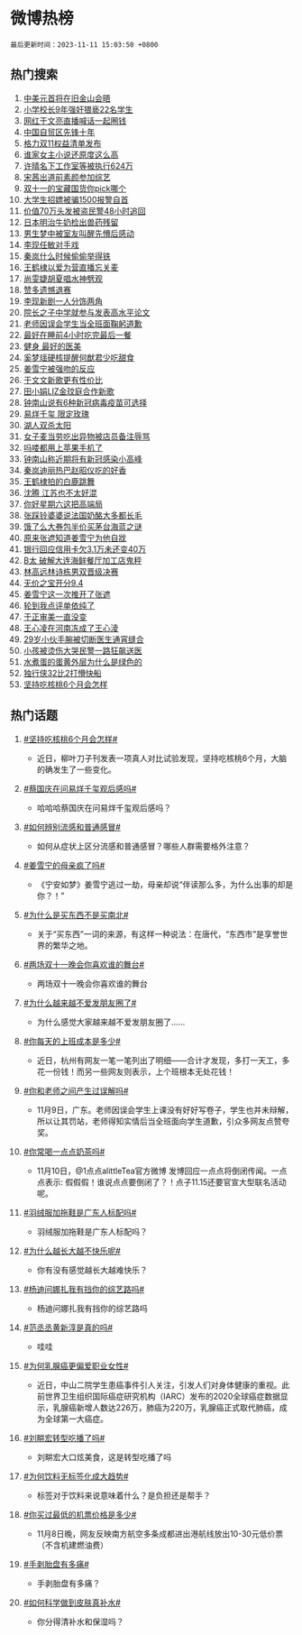 # 微博热榜

`最后更新时间：2023-11-11 15:03:50 +0800`

## 热门搜索

1. [中美元首将在旧金山会晤](https://m.weibo.cn/search?containerid=100103type%3D1%26t%3D10%26q%3D%23%E4%B8%AD%E7%BE%8E%E5%85%83%E9%A6%96%E5%B0%86%E5%9C%A8%E6%97%A7%E9%87%91%E5%B1%B1%E4%BC%9A%E6%99%A4%23&stream_entry_id=51&isnewpage=1&extparam=seat%3D1%26cate%3D10103%26dgr%3D0%26pos%3D0%26q%3D%2523%25E4%25B8%25AD%25E7%25BE%258E%25E5%2585%2583%25E9%25A6%2596%25E5%25B0%2586%25E5%259C%25A8%25E6%2597%25A7%25E9%2587%2591%25E5%25B1%25B1%25E4%25BC%259A%25E6%2599%25A4%2523%26c_type%3D51%26filter_type%3Drealtimehot%26stream_entry_id%3D51%26display_time%3D1699686229%26pre_seqid%3D16996862292620425153)
1. [小学校长9年强奸猥亵22名学生](https://m.weibo.cn/search?containerid=100103type%3D1%26t%3D10%26q%3D%23%E5%B0%8F%E5%AD%A6%E6%A0%A1%E9%95%BF9%E5%B9%B4%E5%BC%BA%E5%A5%B8%E7%8C%A5%E4%BA%B522%E5%90%8D%E5%AD%A6%E7%94%9F%23&stream_entry_id=31&isnewpage=1&extparam=seat%3D1%26flag%3D1%26dgr%3D0%26stream_entry_id%3D31%26filter_type%3Drealtimehot%26lcate%3D5001%26band_rank%3D1%26realpos%3D1%26pos%3D0%26q%3D%2523%25E5%25B0%258F%25E5%25AD%25A6%25E6%25A0%25A1%25E9%2595%25BF9%25E5%25B9%25B4%25E5%25BC%25BA%25E5%25A5%25B8%25E7%258C%25A5%25E4%25BA%25B522%25E5%2590%258D%25E5%25AD%25A6%25E7%2594%259F%2523%26c_type%3D31%26cate%3D5001%26display_time%3D1699686229%26pre_seqid%3D16996862292620425153)
1. [网红于文亮直播喊话一起圈钱](https://m.weibo.cn/search?containerid=100103type%3D1%26t%3D10%26q%3D%23%E7%BD%91%E7%BA%A2%E4%BA%8E%E6%96%87%E4%BA%AE%E7%9B%B4%E6%92%AD%E5%96%8A%E8%AF%9D%E4%B8%80%E8%B5%B7%E5%9C%88%E9%92%B1%23&stream_entry_id=31&isnewpage=1&extparam=seat%3D1%26flag%3D2%26dgr%3D0%26stream_entry_id%3D31%26filter_type%3Drealtimehot%26lcate%3D5001%26band_rank%3D2%26realpos%3D2%26pos%3D1%26q%3D%2523%25E7%25BD%2591%25E7%25BA%25A2%25E4%25BA%258E%25E6%2596%2587%25E4%25BA%25AE%25E7%259B%25B4%25E6%2592%25AD%25E5%2596%258A%25E8%25AF%259D%25E4%25B8%2580%25E8%25B5%25B7%25E5%259C%2588%25E9%2592%25B1%2523%26c_type%3D31%26cate%3D5001%26display_time%3D1699686229%26pre_seqid%3D16996862292620425153)
1. [中国自贸区先锋十年](https://m.weibo.cn/search?containerid=100103type%3D1%26t%3D10%26q%3D%23%E4%B8%AD%E5%9B%BD%E8%87%AA%E8%B4%B8%E5%8C%BA%E5%85%88%E9%94%8B%E5%8D%81%E5%B9%B4%23&stream_entry_id=31&isnewpage=1&extparam=seat%3D1%26flag%3D0%26dgr%3D0%26stream_entry_id%3D31%26filter_type%3Drealtimehot%26lcate%3D5001%26band_rank%3D3%26realpos%3D3%26pos%3D2%26q%3D%2523%25E4%25B8%25AD%25E5%259B%25BD%25E8%2587%25AA%25E8%25B4%25B8%25E5%258C%25BA%25E5%2585%2588%25E9%2594%258B%25E5%258D%2581%25E5%25B9%25B4%2523%26c_type%3D31%26cate%3D5001%26display_time%3D1699686229%26pre_seqid%3D16996862292620425153)
1. [格力双11权益清单发布](https://m.weibo.cn/search?containerid=100103type%3D1%26t%3D10%26q%3D%23%E6%A0%BC%E5%8A%9B%E5%8F%8C11%E6%9D%83%E7%9B%8A%E6%B8%85%E5%8D%95%E5%8F%91%E5%B8%83%23&stream_entry_id=31&isnewpage=1&extparam=seat%3D1%26cate%3D5001%26topic_ad%3D1%26is_ad_pos%3D1%26stream_entry_id%3D31%26filter_type%3Drealtimehot%26lcate%3D5001%26dgr%3D0%26pos%3D3%26q%3D%2523%25E6%25A0%25BC%25E5%258A%259B%25E5%258F%258C11%25E6%259D%2583%25E7%259B%258A%25E6%25B8%2585%25E5%258D%2595%25E5%258F%2591%25E5%25B8%2583%2523%26c_type%3D31%26adid%3D211234%26band_rank%3D4%26display_time%3D1699686229%26pre_seqid%3D16996862292620425153)
1. [谁家女主小说还原度这么高](https://m.weibo.cn/search?containerid=100103type%3D1%26t%3D10%26q%3D%23%E8%B0%81%E5%AE%B6%E5%A5%B3%E4%B8%BB%E5%B0%8F%E8%AF%B4%E8%BF%98%E5%8E%9F%E5%BA%A6%E8%BF%99%E4%B9%88%E9%AB%98%23&stream_entry_id=31&isnewpage=1&extparam=seat%3D1%26flag%3D1%26dgr%3D0%26stream_entry_id%3D31%26filter_type%3Drealtimehot%26lcate%3D5001%26band_rank%3D4%26realpos%3D4%26pos%3D4%26q%3D%2523%25E8%25B0%2581%25E5%25AE%25B6%25E5%25A5%25B3%25E4%25B8%25BB%25E5%25B0%258F%25E8%25AF%25B4%25E8%25BF%2598%25E5%258E%259F%25E5%25BA%25A6%25E8%25BF%2599%25E4%25B9%2588%25E9%25AB%2598%2523%26c_type%3D31%26cate%3D5001%26display_time%3D1699686229%26pre_seqid%3D16996862292620425153)
1. [许晴名下工作室等被执行624万](https://m.weibo.cn/search?containerid=100103type%3D1%26t%3D10%26q%3D%23%E8%AE%B8%E6%99%B4%E5%90%8D%E4%B8%8B%E5%B7%A5%E4%BD%9C%E5%AE%A4%E7%AD%89%E8%A2%AB%E6%89%A7%E8%A1%8C624%E4%B8%87%23&stream_entry_id=31&isnewpage=1&extparam=seat%3D1%26flag%3D2%26dgr%3D0%26stream_entry_id%3D31%26filter_type%3Drealtimehot%26lcate%3D5001%26band_rank%3D5%26realpos%3D5%26pos%3D5%26q%3D%2523%25E8%25AE%25B8%25E6%2599%25B4%25E5%2590%258D%25E4%25B8%258B%25E5%25B7%25A5%25E4%25BD%259C%25E5%25AE%25A4%25E7%25AD%2589%25E8%25A2%25AB%25E6%2589%25A7%25E8%25A1%258C624%25E4%25B8%2587%2523%26c_type%3D31%26cate%3D5001%26display_time%3D1699686229%26pre_seqid%3D16996862292620425153)
1. [宋茜出道前素颜参加综艺](https://m.weibo.cn/search?containerid=100103type%3D1%26t%3D10%26q%3D%23%E5%AE%8B%E8%8C%9C%E5%87%BA%E9%81%93%E5%89%8D%E7%B4%A0%E9%A2%9C%E5%8F%82%E5%8A%A0%E7%BB%BC%E8%89%BA%23&stream_entry_id=31&isnewpage=1&extparam=seat%3D1%26flag%3D1%26dgr%3D0%26stream_entry_id%3D31%26filter_type%3Drealtimehot%26lcate%3D5001%26band_rank%3D6%26realpos%3D6%26pos%3D6%26q%3D%2523%25E5%25AE%258B%25E8%258C%259C%25E5%2587%25BA%25E9%2581%2593%25E5%2589%258D%25E7%25B4%25A0%25E9%25A2%259C%25E5%258F%2582%25E5%258A%25A0%25E7%25BB%25BC%25E8%2589%25BA%2523%26c_type%3D31%26cate%3D5001%26display_time%3D1699686229%26pre_seqid%3D16996862292620425153)
1. [双十一的宝藏国货你pick哪个](https://m.weibo.cn/search?containerid=100103type%3D1%26t%3D10%26q%3D%23%E5%8F%8C%E5%8D%81%E4%B8%80%E7%9A%84%E5%AE%9D%E8%97%8F%E5%9B%BD%E8%B4%A7%E4%BD%A0pick%E5%93%AA%E4%B8%AA%23&stream_entry_id=31&isnewpage=1&extparam=seat%3D1%26cate%3D5001%26topic_ad%3D6%26is_ad_pos%3D1%26stream_entry_id%3D31%26filter_type%3Drealtimehot%26lcate%3D5001%26dgr%3D0%26pos%3D7%26q%3D%2523%25E5%258F%258C%25E5%258D%2581%25E4%25B8%2580%25E7%259A%2584%25E5%25AE%259D%25E8%2597%258F%25E5%259B%25BD%25E8%25B4%25A7%25E4%25BD%25A0pick%25E5%2593%25AA%25E4%25B8%25AA%2523%26c_type%3D31%26adid%3D211331%26band_rank%3D7%26display_time%3D1699686229%26pre_seqid%3D16996862292620425153)
1. [大学生招嫖被骗1500报警自首](https://m.weibo.cn/search?containerid=100103type%3D1%26t%3D10%26q%3D%23%E5%A4%A7%E5%AD%A6%E7%94%9F%E6%8B%9B%E5%AB%96%E8%A2%AB%E9%AA%971500%E6%8A%A5%E8%AD%A6%E8%87%AA%E9%A6%96%23&stream_entry_id=31&isnewpage=1&extparam=seat%3D1%26flag%3D2%26dgr%3D0%26stream_entry_id%3D31%26filter_type%3Drealtimehot%26lcate%3D5001%26band_rank%3D7%26realpos%3D7%26pos%3D8%26q%3D%2523%25E5%25A4%25A7%25E5%25AD%25A6%25E7%2594%259F%25E6%258B%259B%25E5%25AB%2596%25E8%25A2%25AB%25E9%25AA%25971500%25E6%258A%25A5%25E8%25AD%25A6%25E8%2587%25AA%25E9%25A6%2596%2523%26c_type%3D31%26cate%3D5001%26display_time%3D1699686229%26pre_seqid%3D16996862292620425153)
1. [价值70万头发被盗民警48小时追回](https://m.weibo.cn/search?containerid=100103type%3D1%26t%3D10%26q%3D%23%E4%BB%B7%E5%80%BC70%E4%B8%87%E5%A4%B4%E5%8F%91%E8%A2%AB%E7%9B%97%E6%B0%91%E8%AD%A648%E5%B0%8F%E6%97%B6%E8%BF%BD%E5%9B%9E%23&stream_entry_id=31&isnewpage=1&extparam=seat%3D1%26flag%3D32768%26dgr%3D0%26stream_entry_id%3D31%26filter_type%3Drealtimehot%26lcate%3D5001%26band_rank%3D8%26realpos%3D8%26pos%3D9%26q%3D%2523%25E4%25BB%25B7%25E5%2580%25BC70%25E4%25B8%2587%25E5%25A4%25B4%25E5%258F%2591%25E8%25A2%25AB%25E7%259B%2597%25E6%25B0%2591%25E8%25AD%25A648%25E5%25B0%258F%25E6%2597%25B6%25E8%25BF%25BD%25E5%259B%259E%2523%26c_type%3D31%26cate%3D5001%26display_time%3D1699686229%26pre_seqid%3D16996862292620425153)
1. [日本明治牛奶检出兽药残留](https://m.weibo.cn/search?containerid=100103type%3D1%26t%3D10%26q%3D%23%E6%97%A5%E6%9C%AC%E6%98%8E%E6%B2%BB%E7%89%9B%E5%A5%B6%E6%A3%80%E5%87%BA%E5%85%BD%E8%8D%AF%E6%AE%8B%E7%95%99%23&stream_entry_id=31&isnewpage=1&extparam=seat%3D1%26flag%3D0%26dgr%3D0%26stream_entry_id%3D31%26filter_type%3Drealtimehot%26lcate%3D5001%26band_rank%3D9%26realpos%3D9%26pos%3D10%26q%3D%2523%25E6%2597%25A5%25E6%259C%25AC%25E6%2598%258E%25E6%25B2%25BB%25E7%2589%259B%25E5%25A5%25B6%25E6%25A3%2580%25E5%2587%25BA%25E5%2585%25BD%25E8%258D%25AF%25E6%25AE%258B%25E7%2595%2599%2523%26c_type%3D31%26cate%3D5001%26display_time%3D1699686229%26pre_seqid%3D16996862292620425153)
1. [男生梦中被室友叫醒先懵后感动](https://m.weibo.cn/search?containerid=100103type%3D1%26t%3D10%26q%3D%23%E7%94%B7%E7%94%9F%E6%A2%A6%E4%B8%AD%E8%A2%AB%E5%AE%A4%E5%8F%8B%E5%8F%AB%E9%86%92%E5%85%88%E6%87%B5%E5%90%8E%E6%84%9F%E5%8A%A8%23&stream_entry_id=31&isnewpage=1&extparam=seat%3D1%26flag%3D32768%26dgr%3D0%26stream_entry_id%3D31%26filter_type%3Drealtimehot%26lcate%3D5001%26band_rank%3D10%26realpos%3D10%26pos%3D11%26q%3D%2523%25E7%2594%25B7%25E7%2594%259F%25E6%25A2%25A6%25E4%25B8%25AD%25E8%25A2%25AB%25E5%25AE%25A4%25E5%258F%258B%25E5%258F%25AB%25E9%2586%2592%25E5%2585%2588%25E6%2587%25B5%25E5%2590%258E%25E6%2584%259F%25E5%258A%25A8%2523%26c_type%3D31%26cate%3D5001%26display_time%3D1699686229%26pre_seqid%3D16996862292620425153)
1. [李现任敏对手戏](https://m.weibo.cn/search?containerid=100103type%3D1%26t%3D10%26q%3D%23%E6%9D%8E%E7%8E%B0%E4%BB%BB%E6%95%8F%E5%AF%B9%E6%89%8B%E6%88%8F%23&stream_entry_id=31&isnewpage=1&extparam=seat%3D1%26flag%3D1%26dgr%3D0%26stream_entry_id%3D31%26filter_type%3Drealtimehot%26lcate%3D5001%26band_rank%3D11%26realpos%3D11%26pos%3D12%26q%3D%2523%25E6%259D%258E%25E7%258E%25B0%25E4%25BB%25BB%25E6%2595%258F%25E5%25AF%25B9%25E6%2589%258B%25E6%2588%258F%2523%26c_type%3D31%26cate%3D5001%26display_time%3D1699686229%26pre_seqid%3D16996862292620425153)
1. [秦岚什么时候偷偷举得铁](https://m.weibo.cn/search?containerid=100103type%3D1%26t%3D10%26q%3D%23%E7%A7%A6%E5%B2%9A%E4%BB%80%E4%B9%88%E6%97%B6%E5%80%99%E5%81%B7%E5%81%B7%E4%B8%BE%E5%BE%97%E9%93%81%23&stream_entry_id=31&isnewpage=1&extparam=seat%3D1%26flag%3D1%26dgr%3D0%26stream_entry_id%3D31%26filter_type%3Drealtimehot%26lcate%3D5001%26band_rank%3D12%26realpos%3D12%26pos%3D13%26q%3D%2523%25E7%25A7%25A6%25E5%25B2%259A%25E4%25BB%2580%25E4%25B9%2588%25E6%2597%25B6%25E5%2580%2599%25E5%2581%25B7%25E5%2581%25B7%25E4%25B8%25BE%25E5%25BE%2597%25E9%2593%2581%2523%26c_type%3D31%26cate%3D5001%26display_time%3D1699686229%26pre_seqid%3D16996862292620425153)
1. [王鹤棣以爱为营直播忘关麦](https://m.weibo.cn/search?containerid=100103type%3D1%26t%3D10%26q%3D%23%E7%8E%8B%E9%B9%A4%E6%A3%A3%E4%BB%A5%E7%88%B1%E4%B8%BA%E8%90%A5%E7%9B%B4%E6%92%AD%E5%BF%98%E5%85%B3%E9%BA%A6%23&stream_entry_id=31&isnewpage=1&extparam=seat%3D1%26flag%3D2%26dgr%3D0%26stream_entry_id%3D31%26filter_type%3Drealtimehot%26lcate%3D5001%26band_rank%3D13%26realpos%3D13%26pos%3D14%26q%3D%2523%25E7%258E%258B%25E9%25B9%25A4%25E6%25A3%25A3%25E4%25BB%25A5%25E7%2588%25B1%25E4%25B8%25BA%25E8%2590%25A5%25E7%259B%25B4%25E6%2592%25AD%25E5%25BF%2598%25E5%2585%25B3%25E9%25BA%25A6%2523%26c_type%3D31%26cate%3D5001%26display_time%3D1699686229%26pre_seqid%3D16996862292620425153)
1. [尚雯婕胡夏唱水神劈观](https://m.weibo.cn/search?containerid=100103type%3D1%26t%3D10%26q%3D%23%E5%B0%9A%E9%9B%AF%E5%A9%95%E8%83%A1%E5%A4%8F%E5%94%B1%E6%B0%B4%E7%A5%9E%E5%8A%88%E8%A7%82%23&stream_entry_id=31&isnewpage=1&extparam=seat%3D1%26flag%3D0%26dgr%3D0%26stream_entry_id%3D31%26filter_type%3Drealtimehot%26lcate%3D5001%26band_rank%3D14%26realpos%3D14%26pos%3D15%26q%3D%2523%25E5%25B0%259A%25E9%259B%25AF%25E5%25A9%2595%25E8%2583%25A1%25E5%25A4%258F%25E5%2594%25B1%25E6%25B0%25B4%25E7%25A5%259E%25E5%258A%2588%25E8%25A7%2582%2523%26c_type%3D31%26cate%3D5001%26adid%3D211338%26display_time%3D1699686229%26pre_seqid%3D16996862292620425153)
1. [赞多遗憾退赛](https://m.weibo.cn/search?containerid=100103type%3D1%26t%3D10%26q%3D%23%E8%B5%9E%E5%A4%9A%E9%81%97%E6%86%BE%E9%80%80%E8%B5%9B%23&stream_entry_id=31&isnewpage=1&extparam=seat%3D1%26flag%3D1%26dgr%3D0%26stream_entry_id%3D31%26filter_type%3Drealtimehot%26lcate%3D5001%26band_rank%3D15%26realpos%3D15%26pos%3D16%26q%3D%2523%25E8%25B5%259E%25E5%25A4%259A%25E9%2581%2597%25E6%2586%25BE%25E9%2580%2580%25E8%25B5%259B%2523%26c_type%3D31%26cate%3D5001%26display_time%3D1699686229%26pre_seqid%3D16996862292620425153)
1. [李现新剧一人分饰两角](https://m.weibo.cn/search?containerid=100103type%3D1%26t%3D10%26q%3D%23%E6%9D%8E%E7%8E%B0%E6%96%B0%E5%89%A7%E4%B8%80%E4%BA%BA%E5%88%86%E9%A5%B0%E4%B8%A4%E8%A7%92%23&stream_entry_id=31&isnewpage=1&extparam=seat%3D1%26flag%3D1%26dgr%3D0%26stream_entry_id%3D31%26filter_type%3Drealtimehot%26lcate%3D5001%26band_rank%3D16%26realpos%3D16%26pos%3D17%26q%3D%2523%25E6%259D%258E%25E7%258E%25B0%25E6%2596%25B0%25E5%2589%25A7%25E4%25B8%2580%25E4%25BA%25BA%25E5%2588%2586%25E9%25A5%25B0%25E4%25B8%25A4%25E8%25A7%2592%2523%26c_type%3D31%26cate%3D5001%26display_time%3D1699686229%26pre_seqid%3D16996862292620425153)
1. [院长之子中学就参与发表高水平论文](https://m.weibo.cn/search?containerid=100103type%3D1%26t%3D10%26q%3D%23%E9%99%A2%E9%95%BF%E4%B9%8B%E5%AD%90%E4%B8%AD%E5%AD%A6%E5%B0%B1%E5%8F%82%E4%B8%8E%E5%8F%91%E8%A1%A8%E9%AB%98%E6%B0%B4%E5%B9%B3%E8%AE%BA%E6%96%87%23&stream_entry_id=31&isnewpage=1&extparam=seat%3D1%26flag%3D0%26dgr%3D0%26stream_entry_id%3D31%26filter_type%3Drealtimehot%26lcate%3D5001%26band_rank%3D17%26realpos%3D17%26pos%3D18%26q%3D%2523%25E9%2599%25A2%25E9%2595%25BF%25E4%25B9%258B%25E5%25AD%2590%25E4%25B8%25AD%25E5%25AD%25A6%25E5%25B0%25B1%25E5%258F%2582%25E4%25B8%258E%25E5%258F%2591%25E8%25A1%25A8%25E9%25AB%2598%25E6%25B0%25B4%25E5%25B9%25B3%25E8%25AE%25BA%25E6%2596%2587%2523%26c_type%3D31%26cate%3D5001%26display_time%3D1699686229%26pre_seqid%3D16996862292620425153)
1. [老师因误会学生当全班面鞠躬道歉](https://m.weibo.cn/search?containerid=100103type%3D1%26t%3D10%26q%3D%23%E8%80%81%E5%B8%88%E5%9B%A0%E8%AF%AF%E4%BC%9A%E5%AD%A6%E7%94%9F%E5%BD%93%E5%85%A8%E7%8F%AD%E9%9D%A2%E9%9E%A0%E8%BA%AC%E9%81%93%E6%AD%89%23&stream_entry_id=31&isnewpage=1&extparam=seat%3D1%26flag%3D1%26dgr%3D0%26stream_entry_id%3D31%26filter_type%3Drealtimehot%26lcate%3D5001%26band_rank%3D18%26realpos%3D18%26pos%3D19%26q%3D%2523%25E8%2580%2581%25E5%25B8%2588%25E5%259B%25A0%25E8%25AF%25AF%25E4%25BC%259A%25E5%25AD%25A6%25E7%2594%259F%25E5%25BD%2593%25E5%2585%25A8%25E7%258F%25AD%25E9%259D%25A2%25E9%259E%25A0%25E8%25BA%25AC%25E9%2581%2593%25E6%25AD%2589%2523%26c_type%3D31%26cate%3D5001%26display_time%3D1699686229%26pre_seqid%3D16996862292620425153)
1. [最好在睡前4小时吃完最后一餐](https://m.weibo.cn/search?containerid=100103type%3D1%26t%3D10%26q%3D%23%E6%9C%80%E5%A5%BD%E5%9C%A8%E7%9D%A1%E5%89%8D4%E5%B0%8F%E6%97%B6%E5%90%83%E5%AE%8C%E6%9C%80%E5%90%8E%E4%B8%80%E9%A4%90%23&stream_entry_id=31&isnewpage=1&extparam=seat%3D1%26flag%3D2%26dgr%3D0%26stream_entry_id%3D31%26filter_type%3Drealtimehot%26lcate%3D5001%26band_rank%3D19%26realpos%3D19%26pos%3D20%26q%3D%2523%25E6%259C%2580%25E5%25A5%25BD%25E5%259C%25A8%25E7%259D%25A1%25E5%2589%258D4%25E5%25B0%258F%25E6%2597%25B6%25E5%2590%2583%25E5%25AE%258C%25E6%259C%2580%25E5%2590%258E%25E4%25B8%2580%25E9%25A4%2590%2523%26c_type%3D31%26cate%3D5001%26display_time%3D1699686229%26pre_seqid%3D16996862292620425153)
1. [健身 最好的医美](https://m.weibo.cn/search?containerid=100103type%3D1%26t%3D10%26q%3D%E5%81%A5%E8%BA%AB+%E6%9C%80%E5%A5%BD%E7%9A%84%E5%8C%BB%E7%BE%8E&stream_entry_id=31&isnewpage=1&extparam=seat%3D1%26flag%3D1%26dgr%3D0%26stream_entry_id%3D31%26filter_type%3Drealtimehot%26lcate%3D5001%26band_rank%3D20%26realpos%3D20%26pos%3D21%26q%3D%25E5%2581%25A5%25E8%25BA%25AB%2520%25E6%259C%2580%25E5%25A5%25BD%25E7%259A%2584%25E5%258C%25BB%25E7%25BE%258E%26c_type%3D31%26cate%3D5001%26display_time%3D1699686229%26pre_seqid%3D16996862292620425153)
1. [奚梦瑶硬核提醒何猷君少吃甜食](https://m.weibo.cn/search?containerid=100103type%3D1%26t%3D10%26q%3D%23%E5%A5%9A%E6%A2%A6%E7%91%B6%E7%A1%AC%E6%A0%B8%E6%8F%90%E9%86%92%E4%BD%95%E7%8C%B7%E5%90%9B%E5%B0%91%E5%90%83%E7%94%9C%E9%A3%9F%23&stream_entry_id=31&isnewpage=1&extparam=seat%3D1%26flag%3D0%26dgr%3D0%26stream_entry_id%3D31%26filter_type%3Drealtimehot%26lcate%3D5001%26band_rank%3D21%26realpos%3D21%26pos%3D22%26q%3D%2523%25E5%25A5%259A%25E6%25A2%25A6%25E7%2591%25B6%25E7%25A1%25AC%25E6%25A0%25B8%25E6%258F%2590%25E9%2586%2592%25E4%25BD%2595%25E7%258C%25B7%25E5%2590%259B%25E5%25B0%2591%25E5%2590%2583%25E7%2594%259C%25E9%25A3%259F%2523%26c_type%3D31%26cate%3D5001%26display_time%3D1699686229%26pre_seqid%3D16996862292620425153)
1. [姜雪宁被强吻的反应](https://m.weibo.cn/search?containerid=100103type%3D1%26t%3D10%26q%3D%23%E5%A7%9C%E9%9B%AA%E5%AE%81%E8%A2%AB%E5%BC%BA%E5%90%BB%E7%9A%84%E5%8F%8D%E5%BA%94%23&stream_entry_id=31&isnewpage=1&extparam=seat%3D1%26flag%3D1%26dgr%3D0%26stream_entry_id%3D31%26filter_type%3Drealtimehot%26lcate%3D5001%26band_rank%3D22%26realpos%3D22%26pos%3D23%26q%3D%2523%25E5%25A7%259C%25E9%259B%25AA%25E5%25AE%2581%25E8%25A2%25AB%25E5%25BC%25BA%25E5%2590%25BB%25E7%259A%2584%25E5%258F%258D%25E5%25BA%2594%2523%26c_type%3D31%26cate%3D5001%26display_time%3D1699686229%26pre_seqid%3D16996862292620425153)
1. [于文文新歌更有性价比](https://m.weibo.cn/search?containerid=100103type%3D1%26t%3D10%26q%3D%23%E4%BA%8E%E6%96%87%E6%96%87%E6%96%B0%E6%AD%8C%E6%9B%B4%E6%9C%89%E6%80%A7%E4%BB%B7%E6%AF%94%23&stream_entry_id=31&isnewpage=1&extparam=seat%3D1%26flag%3D1%26dgr%3D0%26stream_entry_id%3D31%26filter_type%3Drealtimehot%26lcate%3D5001%26band_rank%3D23%26realpos%3D23%26pos%3D24%26q%3D%2523%25E4%25BA%258E%25E6%2596%2587%25E6%2596%2587%25E6%2596%25B0%25E6%25AD%258C%25E6%259B%25B4%25E6%259C%2589%25E6%2580%25A7%25E4%25BB%25B7%25E6%25AF%2594%2523%26c_type%3D31%26cate%3D5001%26display_time%3D1699686229%26pre_seqid%3D16996862292620425153)
1. [田小娟LIZ金玟庭合作新歌](https://m.weibo.cn/search?containerid=100103type%3D1%26t%3D10%26q%3D%23%E7%94%B0%E5%B0%8F%E5%A8%9FLIZ%E9%87%91%E7%8E%9F%E5%BA%AD%E5%90%88%E4%BD%9C%E6%96%B0%E6%AD%8C%23&stream_entry_id=31&isnewpage=1&extparam=seat%3D1%26flag%3D1%26dgr%3D0%26stream_entry_id%3D31%26filter_type%3Drealtimehot%26lcate%3D5001%26band_rank%3D24%26realpos%3D24%26pos%3D25%26q%3D%2523%25E7%2594%25B0%25E5%25B0%258F%25E5%25A8%259FLIZ%25E9%2587%2591%25E7%258E%259F%25E5%25BA%25AD%25E5%2590%2588%25E4%25BD%259C%25E6%2596%25B0%25E6%25AD%258C%2523%26c_type%3D31%26cate%3D5001%26display_time%3D1699686229%26pre_seqid%3D16996862292620425153)
1. [钟南山说有6种新冠病毒疫苗可选择](https://m.weibo.cn/search?containerid=100103type%3D1%26t%3D10%26q%3D%23%E9%92%9F%E5%8D%97%E5%B1%B1%E8%AF%B4%E6%9C%896%E7%A7%8D%E6%96%B0%E5%86%A0%E7%97%85%E6%AF%92%E7%96%AB%E8%8B%97%E5%8F%AF%E9%80%89%E6%8B%A9%23&stream_entry_id=31&isnewpage=1&extparam=seat%3D1%26flag%3D1%26dgr%3D0%26stream_entry_id%3D31%26filter_type%3Drealtimehot%26lcate%3D5001%26band_rank%3D25%26realpos%3D25%26pos%3D26%26q%3D%2523%25E9%2592%259F%25E5%258D%2597%25E5%25B1%25B1%25E8%25AF%25B4%25E6%259C%25896%25E7%25A7%258D%25E6%2596%25B0%25E5%2586%25A0%25E7%2597%2585%25E6%25AF%2592%25E7%2596%25AB%25E8%258B%2597%25E5%258F%25AF%25E9%2580%2589%25E6%258B%25A9%2523%26c_type%3D31%26cate%3D5001%26display_time%3D1699686229%26pre_seqid%3D16996862292620425153)
1. [易烊千玺 限定玫瑰](https://m.weibo.cn/search?containerid=100103type%3D1%26t%3D10%26q%3D%E6%98%93%E7%83%8A%E5%8D%83%E7%8E%BA+%E9%99%90%E5%AE%9A%E7%8E%AB%E7%91%B0&stream_entry_id=31&isnewpage=1&extparam=seat%3D1%26flag%3D0%26dgr%3D0%26stream_entry_id%3D31%26filter_type%3Drealtimehot%26lcate%3D5001%26band_rank%3D26%26realpos%3D26%26pos%3D27%26q%3D%25E6%2598%2593%25E7%2583%258A%25E5%258D%2583%25E7%258E%25BA%2520%25E9%2599%2590%25E5%25AE%259A%25E7%258E%25AB%25E7%2591%25B0%26c_type%3D31%26cate%3D5001%26display_time%3D1699686229%26pre_seqid%3D16996862292620425153)
1. [湖人双杀太阳](https://m.weibo.cn/search?containerid=100103type%3D1%26t%3D10%26q%3D%23%E6%B9%96%E4%BA%BA%E5%8F%8C%E6%9D%80%E5%A4%AA%E9%98%B3%23&stream_entry_id=31&isnewpage=1&extparam=seat%3D1%26flag%3D1%26dgr%3D0%26stream_entry_id%3D31%26filter_type%3Drealtimehot%26lcate%3D5001%26band_rank%3D27%26realpos%3D27%26pos%3D28%26q%3D%2523%25E6%25B9%2596%25E4%25BA%25BA%25E5%258F%258C%25E6%259D%2580%25E5%25A4%25AA%25E9%2598%25B3%2523%26c_type%3D31%26cate%3D5001%26display_time%3D1699686229%26pre_seqid%3D16996862292620425153)
1. [女子麦当劳吃出异物被店员备注辱骂](https://m.weibo.cn/search?containerid=100103type%3D1%26t%3D10%26q%3D%23%E5%A5%B3%E5%AD%90%E9%BA%A6%E5%BD%93%E5%8A%B3%E5%90%83%E5%87%BA%E5%BC%82%E7%89%A9%E8%A2%AB%E5%BA%97%E5%91%98%E5%A4%87%E6%B3%A8%E8%BE%B1%E9%AA%82%23&stream_entry_id=31&isnewpage=1&extparam=seat%3D1%26flag%3D1%26dgr%3D0%26stream_entry_id%3D31%26filter_type%3Drealtimehot%26lcate%3D5001%26band_rank%3D28%26realpos%3D28%26pos%3D29%26q%3D%2523%25E5%25A5%25B3%25E5%25AD%2590%25E9%25BA%25A6%25E5%25BD%2593%25E5%258A%25B3%25E5%2590%2583%25E5%2587%25BA%25E5%25BC%2582%25E7%2589%25A9%25E8%25A2%25AB%25E5%25BA%2597%25E5%2591%2598%25E5%25A4%2587%25E6%25B3%25A8%25E8%25BE%25B1%25E9%25AA%2582%2523%26c_type%3D31%26cate%3D5001%26display_time%3D1699686229%26pre_seqid%3D16996862292620425153)
1. [吗喽都用上苹果手机了](https://m.weibo.cn/search?containerid=100103type%3D1%26t%3D10%26q%3D%E5%90%97%E5%96%BD%E9%83%BD%E7%94%A8%E4%B8%8A%E8%8B%B9%E6%9E%9C%E6%89%8B%E6%9C%BA%E4%BA%86&stream_entry_id=31&isnewpage=1&extparam=seat%3D1%26flag%3D1%26dgr%3D0%26stream_entry_id%3D31%26filter_type%3Drealtimehot%26lcate%3D5001%26band_rank%3D29%26realpos%3D29%26pos%3D30%26q%3D%25E5%2590%2597%25E5%2596%25BD%25E9%2583%25BD%25E7%2594%25A8%25E4%25B8%258A%25E8%258B%25B9%25E6%259E%259C%25E6%2589%258B%25E6%259C%25BA%25E4%25BA%2586%26c_type%3D31%26cate%3D5001%26display_time%3D1699686229%26pre_seqid%3D16996862292620425153)
1. [钟南山称近期将有新冠感染小高峰](https://m.weibo.cn/search?containerid=100103type%3D1%26t%3D10%26q%3D%23%E9%92%9F%E5%8D%97%E5%B1%B1%E7%A7%B0%E8%BF%91%E6%9C%9F%E5%B0%86%E6%9C%89%E6%96%B0%E5%86%A0%E6%84%9F%E6%9F%93%E5%B0%8F%E9%AB%98%E5%B3%B0%23&stream_entry_id=31&isnewpage=1&extparam=seat%3D1%26flag%3D0%26dgr%3D0%26stream_entry_id%3D31%26filter_type%3Drealtimehot%26lcate%3D5001%26band_rank%3D30%26realpos%3D30%26pos%3D31%26q%3D%2523%25E9%2592%259F%25E5%258D%2597%25E5%25B1%25B1%25E7%25A7%25B0%25E8%25BF%2591%25E6%259C%259F%25E5%25B0%2586%25E6%259C%2589%25E6%2596%25B0%25E5%2586%25A0%25E6%2584%259F%25E6%259F%2593%25E5%25B0%258F%25E9%25AB%2598%25E5%25B3%25B0%2523%26c_type%3D31%26cate%3D5001%26display_time%3D1699686229%26pre_seqid%3D16996862292620425153)
1. [秦岚迪丽热巴赵昭仪吃的好香](https://m.weibo.cn/search?containerid=100103type%3D1%26t%3D10%26q%3D%23%E7%A7%A6%E5%B2%9A%E8%BF%AA%E4%B8%BD%E7%83%AD%E5%B7%B4%E8%B5%B5%E6%98%AD%E4%BB%AA%E5%90%83%E7%9A%84%E5%A5%BD%E9%A6%99%23&stream_entry_id=31&isnewpage=1&extparam=seat%3D1%26flag%3D1%26dgr%3D0%26stream_entry_id%3D31%26filter_type%3Drealtimehot%26lcate%3D5001%26band_rank%3D31%26realpos%3D31%26pos%3D32%26q%3D%2523%25E7%25A7%25A6%25E5%25B2%259A%25E8%25BF%25AA%25E4%25B8%25BD%25E7%2583%25AD%25E5%25B7%25B4%25E8%25B5%25B5%25E6%2598%25AD%25E4%25BB%25AA%25E5%2590%2583%25E7%259A%2584%25E5%25A5%25BD%25E9%25A6%2599%2523%26c_type%3D31%26cate%3D5001%26display_time%3D1699686229%26pre_seqid%3D16996862292620425153)
1. [王鹤棣拍的白鹿跳舞](https://m.weibo.cn/search?containerid=100103type%3D1%26t%3D10%26q%3D%23%E7%8E%8B%E9%B9%A4%E6%A3%A3%E6%8B%8D%E7%9A%84%E7%99%BD%E9%B9%BF%E8%B7%B3%E8%88%9E%23&stream_entry_id=31&isnewpage=1&extparam=seat%3D1%26flag%3D1%26dgr%3D0%26stream_entry_id%3D31%26filter_type%3Drealtimehot%26lcate%3D5001%26band_rank%3D32%26realpos%3D32%26pos%3D33%26q%3D%2523%25E7%258E%258B%25E9%25B9%25A4%25E6%25A3%25A3%25E6%258B%258D%25E7%259A%2584%25E7%2599%25BD%25E9%25B9%25BF%25E8%25B7%25B3%25E8%2588%259E%2523%26c_type%3D31%26cate%3D5001%26display_time%3D1699686229%26pre_seqid%3D16996862292620425153)
1. [沈腾 江苏也不太好混](https://m.weibo.cn/search?containerid=100103type%3D1%26t%3D10%26q%3D%E6%B2%88%E8%85%BE+%E6%B1%9F%E8%8B%8F%E4%B9%9F%E4%B8%8D%E5%A4%AA%E5%A5%BD%E6%B7%B7&stream_entry_id=31&isnewpage=1&extparam=seat%3D1%26flag%3D0%26dgr%3D0%26stream_entry_id%3D31%26filter_type%3Drealtimehot%26lcate%3D5001%26band_rank%3D33%26realpos%3D33%26pos%3D34%26q%3D%25E6%25B2%2588%25E8%2585%25BE%2520%25E6%25B1%259F%25E8%258B%258F%25E4%25B9%259F%25E4%25B8%258D%25E5%25A4%25AA%25E5%25A5%25BD%25E6%25B7%25B7%26c_type%3D31%26cate%3D5001%26display_time%3D1699686229%26pre_seqid%3D16996862292620425153)
1. [你好星期六这把高端局](https://m.weibo.cn/search?containerid=100103type%3D1%26t%3D10%26q%3D%23%E4%BD%A0%E5%A5%BD%E6%98%9F%E6%9C%9F%E5%85%AD%E8%BF%99%E6%8A%8A%E9%AB%98%E7%AB%AF%E5%B1%80%23&stream_entry_id=31&isnewpage=1&extparam=seat%3D1%26flag%3D0%26dgr%3D0%26stream_entry_id%3D31%26filter_type%3Drealtimehot%26lcate%3D5001%26band_rank%3D34%26realpos%3D34%26pos%3D35%26q%3D%2523%25E4%25BD%25A0%25E5%25A5%25BD%25E6%2598%259F%25E6%259C%259F%25E5%2585%25AD%25E8%25BF%2599%25E6%258A%258A%25E9%25AB%2598%25E7%25AB%25AF%25E5%25B1%2580%2523%26c_type%3D31%26cate%3D5001%26display_time%3D1699686229%26pre_seqid%3D16996862292620425153)
1. [张踩铃婆婆说法国奶酪大多都长毛](https://m.weibo.cn/search?containerid=100103type%3D1%26t%3D10%26q%3D%23%E5%BC%A0%E8%B8%A9%E9%93%83%E5%A9%86%E5%A9%86%E8%AF%B4%E6%B3%95%E5%9B%BD%E5%A5%B6%E9%85%AA%E5%A4%A7%E5%A4%9A%E9%83%BD%E9%95%BF%E6%AF%9B%23&stream_entry_id=31&isnewpage=1&extparam=seat%3D1%26flag%3D0%26dgr%3D0%26stream_entry_id%3D31%26filter_type%3Drealtimehot%26lcate%3D5001%26band_rank%3D35%26realpos%3D35%26pos%3D36%26q%3D%2523%25E5%25BC%25A0%25E8%25B8%25A9%25E9%2593%2583%25E5%25A9%2586%25E5%25A9%2586%25E8%25AF%25B4%25E6%25B3%2595%25E5%259B%25BD%25E5%25A5%25B6%25E9%2585%25AA%25E5%25A4%25A7%25E5%25A4%259A%25E9%2583%25BD%25E9%2595%25BF%25E6%25AF%259B%2523%26c_type%3D31%26cate%3D5001%26display_time%3D1699686229%26pre_seqid%3D16996862292620425153)
1. [饿了么大券包半价买茅台海蓝之谜](https://m.weibo.cn/search?containerid=100103type%3D1%26t%3D10%26q%3D%23%E9%A5%BF%E4%BA%86%E4%B9%88%E5%A4%A7%E5%88%B8%E5%8C%85%E5%8D%8A%E4%BB%B7%E4%B9%B0%E8%8C%85%E5%8F%B0%E6%B5%B7%E8%93%9D%E4%B9%8B%E8%B0%9C%23&stream_entry_id=31&isnewpage=1&extparam=seat%3D1%26flag%3D0%26dgr%3D0%26stream_entry_id%3D31%26filter_type%3Drealtimehot%26lcate%3D5001%26band_rank%3D36%26realpos%3D36%26pos%3D37%26q%3D%2523%25E9%25A5%25BF%25E4%25BA%2586%25E4%25B9%2588%25E5%25A4%25A7%25E5%2588%25B8%25E5%258C%2585%25E5%258D%258A%25E4%25BB%25B7%25E4%25B9%25B0%25E8%258C%2585%25E5%258F%25B0%25E6%25B5%25B7%25E8%2593%259D%25E4%25B9%258B%25E8%25B0%259C%2523%26c_type%3D31%26cate%3D5001%26display_time%3D1699686229%26pre_seqid%3D16996862292620425153)
1. [原来张遮知道姜雪宁为他自戕](https://m.weibo.cn/search?containerid=100103type%3D1%26t%3D10%26q%3D%23%E5%8E%9F%E6%9D%A5%E5%BC%A0%E9%81%AE%E7%9F%A5%E9%81%93%E5%A7%9C%E9%9B%AA%E5%AE%81%E4%B8%BA%E4%BB%96%E8%87%AA%E6%88%95%23&stream_entry_id=31&isnewpage=1&extparam=seat%3D1%26flag%3D0%26dgr%3D0%26stream_entry_id%3D31%26filter_type%3Drealtimehot%26lcate%3D5001%26band_rank%3D37%26realpos%3D37%26pos%3D38%26q%3D%2523%25E5%258E%259F%25E6%259D%25A5%25E5%25BC%25A0%25E9%2581%25AE%25E7%259F%25A5%25E9%2581%2593%25E5%25A7%259C%25E9%259B%25AA%25E5%25AE%2581%25E4%25B8%25BA%25E4%25BB%2596%25E8%2587%25AA%25E6%2588%2595%2523%26c_type%3D31%26cate%3D5001%26display_time%3D1699686229%26pre_seqid%3D16996862292620425153)
1. [银行回应信用卡欠3.1万未还变40万](https://m.weibo.cn/search?containerid=100103type%3D1%26t%3D10%26q%3D%23%E9%93%B6%E8%A1%8C%E5%9B%9E%E5%BA%94%E4%BF%A1%E7%94%A8%E5%8D%A1%E6%AC%A03.1%E4%B8%87%E6%9C%AA%E8%BF%98%E5%8F%9840%E4%B8%87%23&stream_entry_id=31&isnewpage=1&extparam=seat%3D1%26flag%3D0%26dgr%3D0%26stream_entry_id%3D31%26filter_type%3Drealtimehot%26lcate%3D5001%26band_rank%3D38%26realpos%3D38%26pos%3D39%26q%3D%2523%25E9%2593%25B6%25E8%25A1%258C%25E5%259B%259E%25E5%25BA%2594%25E4%25BF%25A1%25E7%2594%25A8%25E5%258D%25A1%25E6%25AC%25A03.1%25E4%25B8%2587%25E6%259C%25AA%25E8%25BF%2598%25E5%258F%259840%25E4%25B8%2587%2523%26c_type%3D31%26cate%3D5001%26display_time%3D1699686229%26pre_seqid%3D16996862292620425153)
1. [B太 破解大连海鲜餐厅加工店鬼秤](https://m.weibo.cn/search?containerid=100103type%3D1%26t%3D10%26q%3DB%E5%A4%AA+%E7%A0%B4%E8%A7%A3%E5%A4%A7%E8%BF%9E%E6%B5%B7%E9%B2%9C%E9%A4%90%E5%8E%85%E5%8A%A0%E5%B7%A5%E5%BA%97%E9%AC%BC%E7%A7%A4&stream_entry_id=31&isnewpage=1&extparam=seat%3D1%26flag%3D0%26dgr%3D0%26stream_entry_id%3D31%26filter_type%3Drealtimehot%26lcate%3D5001%26band_rank%3D39%26realpos%3D39%26pos%3D40%26q%3DB%25E5%25A4%25AA%2520%25E7%25A0%25B4%25E8%25A7%25A3%25E5%25A4%25A7%25E8%25BF%259E%25E6%25B5%25B7%25E9%25B2%259C%25E9%25A4%2590%25E5%258E%2585%25E5%258A%25A0%25E5%25B7%25A5%25E5%25BA%2597%25E9%25AC%25BC%25E7%25A7%25A4%26c_type%3D31%26cate%3D5001%26display_time%3D1699686229%26pre_seqid%3D16996862292620425153)
1. [林高远林诗栋男双晋级决赛](https://m.weibo.cn/search?containerid=100103type%3D1%26t%3D10%26q%3D%23%E6%9E%97%E9%AB%98%E8%BF%9C%E6%9E%97%E8%AF%97%E6%A0%8B%E7%94%B7%E5%8F%8C%E6%99%8B%E7%BA%A7%E5%86%B3%E8%B5%9B%23&stream_entry_id=31&isnewpage=1&extparam=seat%3D1%26flag%3D1%26dgr%3D0%26stream_entry_id%3D31%26filter_type%3Drealtimehot%26lcate%3D5001%26band_rank%3D40%26realpos%3D40%26pos%3D41%26q%3D%2523%25E6%259E%2597%25E9%25AB%2598%25E8%25BF%259C%25E6%259E%2597%25E8%25AF%2597%25E6%25A0%258B%25E7%2594%25B7%25E5%258F%258C%25E6%2599%258B%25E7%25BA%25A7%25E5%2586%25B3%25E8%25B5%259B%2523%26c_type%3D31%26cate%3D5001%26display_time%3D1699686229%26pre_seqid%3D16996862292620425153)
1. [无价之宝开分9.4](https://m.weibo.cn/search?containerid=100103type%3D1%26t%3D10%26q%3D%23%E6%97%A0%E4%BB%B7%E4%B9%8B%E5%AE%9D%E5%BC%80%E5%88%869.4%23&stream_entry_id=31&isnewpage=1&extparam=seat%3D1%26flag%3D1%26dgr%3D0%26stream_entry_id%3D31%26filter_type%3Drealtimehot%26lcate%3D5001%26band_rank%3D41%26realpos%3D41%26pos%3D42%26q%3D%2523%25E6%2597%25A0%25E4%25BB%25B7%25E4%25B9%258B%25E5%25AE%259D%25E5%25BC%2580%25E5%2588%25869.4%2523%26c_type%3D31%26cate%3D5001%26display_time%3D1699686229%26pre_seqid%3D16996862292620425153)
1. [姜雪宁这一次推开了张遮](https://m.weibo.cn/search?containerid=100103type%3D1%26t%3D10%26q%3D%23%E5%A7%9C%E9%9B%AA%E5%AE%81%E8%BF%99%E4%B8%80%E6%AC%A1%E6%8E%A8%E5%BC%80%E4%BA%86%E5%BC%A0%E9%81%AE%23&stream_entry_id=31&isnewpage=1&extparam=seat%3D1%26flag%3D1%26dgr%3D0%26stream_entry_id%3D31%26filter_type%3Drealtimehot%26lcate%3D5001%26band_rank%3D42%26realpos%3D42%26pos%3D43%26q%3D%2523%25E5%25A7%259C%25E9%259B%25AA%25E5%25AE%2581%25E8%25BF%2599%25E4%25B8%2580%25E6%25AC%25A1%25E6%258E%25A8%25E5%25BC%2580%25E4%25BA%2586%25E5%25BC%25A0%25E9%2581%25AE%2523%26c_type%3D31%26cate%3D5001%26display_time%3D1699686229%26pre_seqid%3D16996862292620425153)
1. [轮到我点评单依纯了](https://m.weibo.cn/search?containerid=100103type%3D1%26t%3D10%26q%3D%E8%BD%AE%E5%88%B0%E6%88%91%E7%82%B9%E8%AF%84%E5%8D%95%E4%BE%9D%E7%BA%AF%E4%BA%86&stream_entry_id=31&isnewpage=1&extparam=seat%3D1%26flag%3D1%26dgr%3D0%26stream_entry_id%3D31%26filter_type%3Drealtimehot%26lcate%3D5001%26band_rank%3D43%26realpos%3D43%26pos%3D44%26q%3D%25E8%25BD%25AE%25E5%2588%25B0%25E6%2588%2591%25E7%2582%25B9%25E8%25AF%2584%25E5%258D%2595%25E4%25BE%259D%25E7%25BA%25AF%25E4%25BA%2586%26c_type%3D31%26cate%3D5001%26display_time%3D1699686229%26pre_seqid%3D16996862292620425153)
1. [于正审美一直没变](https://m.weibo.cn/search?containerid=100103type%3D1%26t%3D10%26q%3D%23%E4%BA%8E%E6%AD%A3%E5%AE%A1%E7%BE%8E%E4%B8%80%E7%9B%B4%E6%B2%A1%E5%8F%98%23&stream_entry_id=31&isnewpage=1&extparam=seat%3D1%26flag%3D1%26dgr%3D0%26stream_entry_id%3D31%26filter_type%3Drealtimehot%26lcate%3D5001%26band_rank%3D44%26realpos%3D44%26pos%3D45%26q%3D%2523%25E4%25BA%258E%25E6%25AD%25A3%25E5%25AE%25A1%25E7%25BE%258E%25E4%25B8%2580%25E7%259B%25B4%25E6%25B2%25A1%25E5%258F%2598%2523%26c_type%3D31%26cate%3D5001%26display_time%3D1699686229%26pre_seqid%3D16996862292620425153)
1. [王心凌在河南冻成了王心淩](https://m.weibo.cn/search?containerid=100103type%3D1%26t%3D10%26q%3D%E7%8E%8B%E5%BF%83%E5%87%8C%E5%9C%A8%E6%B2%B3%E5%8D%97%E5%86%BB%E6%88%90%E4%BA%86%E7%8E%8B%E5%BF%83%E6%B7%A9&stream_entry_id=31&isnewpage=1&extparam=seat%3D1%26flag%3D0%26dgr%3D0%26stream_entry_id%3D31%26filter_type%3Drealtimehot%26lcate%3D5001%26band_rank%3D45%26realpos%3D45%26pos%3D46%26q%3D%25E7%258E%258B%25E5%25BF%2583%25E5%2587%258C%25E5%259C%25A8%25E6%25B2%25B3%25E5%258D%2597%25E5%2586%25BB%25E6%2588%2590%25E4%25BA%2586%25E7%258E%258B%25E5%25BF%2583%25E6%25B7%25A9%26c_type%3D31%26cate%3D5001%26display_time%3D1699686229%26pre_seqid%3D16996862292620425153)
1. [29岁小伙手腕被切断医生通宵缝合](https://m.weibo.cn/search?containerid=100103type%3D1%26t%3D10%26q%3D%2329%E5%B2%81%E5%B0%8F%E4%BC%99%E6%89%8B%E8%85%95%E8%A2%AB%E5%88%87%E6%96%AD%E5%8C%BB%E7%94%9F%E9%80%9A%E5%AE%B5%E7%BC%9D%E5%90%88%23&stream_entry_id=31&isnewpage=1&extparam=seat%3D1%26flag%3D32768%26dgr%3D0%26stream_entry_id%3D31%26filter_type%3Drealtimehot%26lcate%3D5001%26band_rank%3D46%26realpos%3D46%26pos%3D47%26q%3D%252329%25E5%25B2%2581%25E5%25B0%258F%25E4%25BC%2599%25E6%2589%258B%25E8%2585%2595%25E8%25A2%25AB%25E5%2588%2587%25E6%2596%25AD%25E5%258C%25BB%25E7%2594%259F%25E9%2580%259A%25E5%25AE%25B5%25E7%25BC%259D%25E5%2590%2588%2523%26c_type%3D31%26cate%3D5001%26display_time%3D1699686229%26pre_seqid%3D16996862292620425153)
1. [小孩被烫伤大哭民警一路狂飙送医](https://m.weibo.cn/search?containerid=100103type%3D1%26t%3D10%26q%3D%23%E5%B0%8F%E5%AD%A9%E8%A2%AB%E7%83%AB%E4%BC%A4%E5%A4%A7%E5%93%AD%E6%B0%91%E8%AD%A6%E4%B8%80%E8%B7%AF%E7%8B%82%E9%A3%99%E9%80%81%E5%8C%BB%23&stream_entry_id=31&isnewpage=1&extparam=seat%3D1%26flag%3D32768%26dgr%3D0%26stream_entry_id%3D31%26filter_type%3Drealtimehot%26lcate%3D5001%26band_rank%3D47%26realpos%3D47%26pos%3D48%26q%3D%2523%25E5%25B0%258F%25E5%25AD%25A9%25E8%25A2%25AB%25E7%2583%25AB%25E4%25BC%25A4%25E5%25A4%25A7%25E5%2593%25AD%25E6%25B0%2591%25E8%25AD%25A6%25E4%25B8%2580%25E8%25B7%25AF%25E7%258B%2582%25E9%25A3%2599%25E9%2580%2581%25E5%258C%25BB%2523%26c_type%3D31%26cate%3D5001%26display_time%3D1699686229%26pre_seqid%3D16996862292620425153)
1. [水煮蛋的蛋黄外层为什么是绿色的](https://m.weibo.cn/search?containerid=100103type%3D1%26t%3D10%26q%3D%E6%B0%B4%E7%85%AE%E8%9B%8B%E7%9A%84%E8%9B%8B%E9%BB%84%E5%A4%96%E5%B1%82%E4%B8%BA%E4%BB%80%E4%B9%88%E6%98%AF%E7%BB%BF%E8%89%B2%E7%9A%84&stream_entry_id=31&isnewpage=1&extparam=seat%3D1%26flag%3D0%26dgr%3D0%26stream_entry_id%3D31%26filter_type%3Drealtimehot%26lcate%3D5001%26band_rank%3D48%26realpos%3D48%26pos%3D49%26q%3D%25E6%25B0%25B4%25E7%2585%25AE%25E8%259B%258B%25E7%259A%2584%25E8%259B%258B%25E9%25BB%2584%25E5%25A4%2596%25E5%25B1%2582%25E4%25B8%25BA%25E4%25BB%2580%25E4%25B9%2588%25E6%2598%25AF%25E7%25BB%25BF%25E8%2589%25B2%25E7%259A%2584%26c_type%3D31%26cate%3D5001%26display_time%3D1699686229%26pre_seqid%3D16996862292620425153)
1. [独行侠32比2打懵快船](https://m.weibo.cn/search?containerid=100103type%3D1%26t%3D10%26q%3D%23%E7%8B%AC%E8%A1%8C%E4%BE%A032%E6%AF%942%E6%89%93%E6%87%B5%E5%BF%AB%E8%88%B9%23&stream_entry_id=31&isnewpage=1&extparam=seat%3D1%26flag%3D0%26dgr%3D0%26stream_entry_id%3D31%26filter_type%3Drealtimehot%26lcate%3D5001%26band_rank%3D49%26realpos%3D49%26pos%3D50%26q%3D%2523%25E7%258B%25AC%25E8%25A1%258C%25E4%25BE%25A032%25E6%25AF%25942%25E6%2589%2593%25E6%2587%25B5%25E5%25BF%25AB%25E8%2588%25B9%2523%26c_type%3D31%26cate%3D5001%26display_time%3D1699686229%26pre_seqid%3D16996862292620425153)
1. [坚持吃核桃6个月会怎样](https://m.weibo.cn/search?containerid=100103type%3D1%26t%3D10%26q%3D%23%E5%9D%9A%E6%8C%81%E5%90%83%E6%A0%B8%E6%A1%836%E4%B8%AA%E6%9C%88%E4%BC%9A%E6%80%8E%E6%A0%B7%23&stream_entry_id=31&isnewpage=1&extparam=seat%3D1%26flag%3D0%26dgr%3D0%26stream_entry_id%3D31%26filter_type%3Drealtimehot%26lcate%3D5001%26band_rank%3D50%26realpos%3D50%26pos%3D51%26q%3D%2523%25E5%259D%259A%25E6%258C%2581%25E5%2590%2583%25E6%25A0%25B8%25E6%25A1%25836%25E4%25B8%25AA%25E6%259C%2588%25E4%25BC%259A%25E6%2580%258E%25E6%25A0%25B7%2523%26c_type%3D31%26cate%3D5001%26display_time%3D1699686229%26pre_seqid%3D16996862292620425153)

## 热门话题

1. [#坚持吃核桃6个月会怎样#](https://m.weibo.cn/search?containerid=231522type%3D1%26t%3D10%26q%3D%23%E5%9D%9A%E6%8C%81%E5%90%83%E6%A0%B8%E6%A1%836%E4%B8%AA%E6%9C%88%E4%BC%9A%E6%80%8E%E6%A0%B7%23&stream_entry_id=128&isnewpage=1&extparam=seat%3D1%26cate%3D5004%26pos%3D1-0-0%26unitid%3D1699665751031%26c_type%3D128%26dgr%3D0%26lcate%3D5004%26display_time%3D1699686230%26pre_seqid%3D1699686230371028604142)
    - 近日，柳叶刀子刊发表一项真人对比试验发现，坚持吃核桃6个月，大脑的确发生了一些变化。

1. [#蔡国庆在问易烊千玺观后感吗#](https://m.weibo.cn/search?containerid=231522type%3D1%26t%3D10%26q%3D%23%E8%94%A1%E5%9B%BD%E5%BA%86%E5%9C%A8%E9%97%AE%E6%98%93%E7%83%8A%E5%8D%83%E7%8E%BA%E8%A7%82%E5%90%8E%E6%84%9F%E5%90%97%23&stream_entry_id=128&isnewpage=1&extparam=seat%3D1%26cate%3D5004%26pos%3D1-0-1%26unitid%3D1699664889344%26c_type%3D128%26dgr%3D0%26lcate%3D5004%26display_time%3D1699686230%26pre_seqid%3D1699686230371028604142)
    - 哈哈哈蔡国庆在问易烊千玺观后感吗？

1. [#如何辨别流感和普通感冒#](https://m.weibo.cn/search?containerid=231522type%3D1%26t%3D10%26q%3D%23%E5%A6%82%E4%BD%95%E8%BE%A8%E5%88%AB%E6%B5%81%E6%84%9F%E5%92%8C%E6%99%AE%E9%80%9A%E6%84%9F%E5%86%92%23&stream_entry_id=128&isnewpage=1&extparam=seat%3D1%26cate%3D5004%26pos%3D1-0-2%26unitid%3D1699665166009%26c_type%3D128%26dgr%3D0%26lcate%3D5004%26display_time%3D1699686230%26pre_seqid%3D1699686230371028604142)
    - 如何从症状上区分流感和普通感冒？哪些人群需要格外注意？

1. [#姜雪宁的母亲疯了吗#](https://m.weibo.cn/search?containerid=231522type%3D1%26t%3D10%26q%3D%23%E5%A7%9C%E9%9B%AA%E5%AE%81%E7%9A%84%E6%AF%8D%E4%BA%B2%E7%96%AF%E4%BA%86%E5%90%97%23&stream_entry_id=128&isnewpage=1&extparam=seat%3D1%26cate%3D5004%26pos%3D1-0-3%26unitid%3D1699668164226%26c_type%3D128%26dgr%3D0%26lcate%3D5004%26display_time%3D1699686230%26pre_seqid%3D1699686230371028604142)
    - 《宁安如梦》姜雪宁逃过一劫，母亲却说“伴读那么多，为什么出事的却是你？！”

1. [#为什么是买东西不是买南北#](https://m.weibo.cn/search?containerid=231522type%3D1%26t%3D10%26q%3D%23%E4%B8%BA%E4%BB%80%E4%B9%88%E6%98%AF%E4%B9%B0%E4%B8%9C%E8%A5%BF%E4%B8%8D%E6%98%AF%E4%B9%B0%E5%8D%97%E5%8C%97%23&stream_entry_id=128&isnewpage=1&extparam=seat%3D1%26cate%3D5004%26pos%3D1-0-4%26unitid%3D1699620838812%26c_type%3D128%26dgr%3D0%26lcate%3D5004%26display_time%3D1699686230%26pre_seqid%3D1699686230371028604142)
    - 关于“买东西”一词的来源，有这样一种说法：在唐代，“东西市”是享誉世界的繁华之地。

1. [#两场双十一晚会你喜欢谁的舞台#](https://m.weibo.cn/search?containerid=231522type%3D1%26t%3D10%26q%3D%23%E4%B8%A4%E5%9C%BA%E5%8F%8C%E5%8D%81%E4%B8%80%E6%99%9A%E4%BC%9A%E4%BD%A0%E5%96%9C%E6%AC%A2%E8%B0%81%E7%9A%84%E8%88%9E%E5%8F%B0%23&stream_entry_id=128&isnewpage=1&extparam=seat%3D1%26cate%3D5004%26pos%3D1-0-5%26unitid%3D1699663379531%26c_type%3D128%26dgr%3D0%26lcate%3D5004%26display_time%3D1699686230%26pre_seqid%3D1699686230371028604142)
    - 两场双十一晚会你喜欢谁的舞台

1. [#为什么越来越不爱发朋友圈了#](https://m.weibo.cn/search?containerid=231522type%3D1%26t%3D10%26q%3D%23%E4%B8%BA%E4%BB%80%E4%B9%88%E8%B6%8A%E6%9D%A5%E8%B6%8A%E4%B8%8D%E7%88%B1%E5%8F%91%E6%9C%8B%E5%8F%8B%E5%9C%88%E4%BA%86%23&stream_entry_id=128&isnewpage=1&extparam=seat%3D1%26cate%3D5004%26pos%3D1-0-6%26unitid%3D1699585984804%26c_type%3D128%26dgr%3D0%26lcate%3D5004%26display_time%3D1699686230%26pre_seqid%3D1699686230371028604142)
    - 为什么感觉大家越来越不爱发朋友圈了……

1. [#你每天的上班成本是多少#](https://m.weibo.cn/search?containerid=231522type%3D1%26t%3D10%26q%3D%23%E4%BD%A0%E6%AF%8F%E5%A4%A9%E7%9A%84%E4%B8%8A%E7%8F%AD%E6%88%90%E6%9C%AC%E6%98%AF%E5%A4%9A%E5%B0%91%23&stream_entry_id=128&isnewpage=1&extparam=seat%3D1%26cate%3D5004%26pos%3D1-0-7%26unitid%3D1699654062340%26c_type%3D128%26dgr%3D0%26lcate%3D5004%26display_time%3D1699686230%26pre_seqid%3D1699686230371028604142)
    - 近日，杭州有网友一笔一笔列出了明细——合计才发现，多打一天工，多花一份钱！而另一些网友则表示，上个班根本无处花钱！

1. [#你和老师之间产生过误解吗#](https://m.weibo.cn/search?containerid=231522type%3D1%26t%3D10%26q%3D%23%E4%BD%A0%E5%92%8C%E8%80%81%E5%B8%88%E4%B9%8B%E9%97%B4%E4%BA%A7%E7%94%9F%E8%BF%87%E8%AF%AF%E8%A7%A3%E5%90%97%23&stream_entry_id=128&isnewpage=1&extparam=seat%3D1%26cate%3D5004%26pos%3D1-0-8%26unitid%3D1699685567922%26c_type%3D128%26dgr%3D0%26lcate%3D5004%26display_time%3D1699686230%26pre_seqid%3D1699686230371028604142)
    - 11月9日，广东。老师因误会学生上课没有好好写卷子，学生也并未辩解，所以让其罚站，老师得知实情后当全班面向学生道歉，引众多网友点赞夸奖。

1. [#你常喝一点点奶茶吗#](https://m.weibo.cn/search?containerid=231522type%3D1%26t%3D10%26q%3D%23%E4%BD%A0%E5%B8%B8%E5%96%9D%E4%B8%80%E7%82%B9%E7%82%B9%E5%A5%B6%E8%8C%B6%E5%90%97%23&stream_entry_id=128&isnewpage=1&extparam=seat%3D1%26cate%3D5004%26pos%3D1-0-9%26unitid%3D1699626514720%26c_type%3D128%26dgr%3D0%26lcate%3D5004%26display_time%3D1699686230%26pre_seqid%3D1699686230371028604142)
    - 11月10日，@1点点alittleTea官方微博 发博回应一点点将倒闭传闻。一点点表示: 假假假！谁说点点要倒闭了？！点子11.15还要官宣大型联名活动呢。

1. [#羽绒服加拖鞋是广东人标配吗#](https://m.weibo.cn/search?containerid=231522type%3D1%26t%3D10%26q%3D%23%E7%BE%BD%E7%BB%92%E6%9C%8D%E5%8A%A0%E6%8B%96%E9%9E%8B%E6%98%AF%E5%B9%BF%E4%B8%9C%E4%BA%BA%E6%A0%87%E9%85%8D%E5%90%97%23&stream_entry_id=128&isnewpage=1&extparam=seat%3D1%26cate%3D5004%26pos%3D1-0-10%26unitid%3D1699626503321%26c_type%3D128%26dgr%3D0%26lcate%3D5004%26display_time%3D1699686230%26pre_seqid%3D1699686230371028604142)
    - 羽绒服加拖鞋是广东人标配吗？

1. [#为什么越长大越不快乐呢#](https://m.weibo.cn/search?containerid=231522type%3D1%26t%3D10%26q%3D%23%E4%B8%BA%E4%BB%80%E4%B9%88%E8%B6%8A%E9%95%BF%E5%A4%A7%E8%B6%8A%E4%B8%8D%E5%BF%AB%E4%B9%90%E5%91%A2%23&stream_entry_id=128&isnewpage=1&extparam=seat%3D1%26cate%3D5004%26pos%3D1-0-11%26unitid%3D1699517005666%26c_type%3D128%26dgr%3D0%26lcate%3D5004%26display_time%3D1699686230%26pre_seqid%3D1699686230371028604142)
    - 你有没有感觉越长大越难快乐？

1. [#杨迪问娜扎我有挡你的综艺路吗#](https://m.weibo.cn/search?containerid=231522type%3D1%26t%3D10%26q%3D%23%E6%9D%A8%E8%BF%AA%E9%97%AE%E5%A8%9C%E6%89%8E%E6%88%91%E6%9C%89%E6%8C%A1%E4%BD%A0%E7%9A%84%E7%BB%BC%E8%89%BA%E8%B7%AF%E5%90%97%23&stream_entry_id=128&isnewpage=1&extparam=seat%3D1%26cate%3D5004%26pos%3D1-0-12%26unitid%3D1699672360476%26c_type%3D128%26dgr%3D0%26lcate%3D5004%26display_time%3D1699686230%26pre_seqid%3D1699686230371028604142)
    - 杨迪问娜扎我有挡你的综艺路吗

1. [#范丞丞黄新淳是真的吗#](https://m.weibo.cn/search?containerid=231522type%3D1%26t%3D10%26q%3D%23%E8%8C%83%E4%B8%9E%E4%B8%9E%E9%BB%84%E6%96%B0%E6%B7%B3%E6%98%AF%E7%9C%9F%E7%9A%84%E5%90%97%23&stream_entry_id=128&isnewpage=1&extparam=seat%3D1%26cate%3D5004%26pos%3D1-0-13%26unitid%3D1699545536944%26c_type%3D128%26dgr%3D0%26lcate%3D5004%26display_time%3D1699686230%26pre_seqid%3D1699686230371028604142)
    - 哇哇

1. [#为何乳腺癌更偏爱职业女性#](https://m.weibo.cn/search?containerid=231522type%3D1%26t%3D10%26q%3D%23%E4%B8%BA%E4%BD%95%E4%B9%B3%E8%85%BA%E7%99%8C%E6%9B%B4%E5%81%8F%E7%88%B1%E8%81%8C%E4%B8%9A%E5%A5%B3%E6%80%A7%23&stream_entry_id=128&isnewpage=1&extparam=seat%3D1%26cate%3D5004%26pos%3D1-0-14%26unitid%3D1699514577490%26c_type%3D128%26dgr%3D0%26lcate%3D5004%26display_time%3D1699686230%26pre_seqid%3D1699686230371028604142)
    - 近日，中山二院学生患癌事件引人关注，引发人们对身体健康的重视。此前世界卫生组织国际癌症研究机构（IARC）发布的2020全球癌症数据显示，乳腺癌新增人数达226万，肺癌为220万，乳腺癌正式取代肺癌，成为全球第一大癌症。

1. [#刘畊宏转型吃播了吗#](https://m.weibo.cn/search?containerid=231522type%3D1%26t%3D10%26q%3D%23%E5%88%98%E7%95%8A%E5%AE%8F%E8%BD%AC%E5%9E%8B%E5%90%83%E6%92%AD%E4%BA%86%E5%90%97%23&stream_entry_id=128&isnewpage=1&extparam=seat%3D1%26cate%3D5004%26pos%3D1-0-15%26unitid%3D1699630691927%26c_type%3D128%26dgr%3D0%26lcate%3D5004%26display_time%3D1699686230%26pre_seqid%3D1699686230371028604142)
    - 刘畊宏大口炫美食，这是转型吃播了吗

1. [#为何饮料无标签化成大趋势#](https://m.weibo.cn/search?containerid=231522type%3D1%26t%3D10%26q%3D%23%E4%B8%BA%E4%BD%95%E9%A5%AE%E6%96%99%E6%97%A0%E6%A0%87%E7%AD%BE%E5%8C%96%E6%88%90%E5%A4%A7%E8%B6%8B%E5%8A%BF%23&stream_entry_id=128&isnewpage=1&extparam=seat%3D1%26cate%3D5004%26pos%3D1-0-16%26unitid%3D1699583886094%26c_type%3D128%26dgr%3D0%26lcate%3D5004%26display_time%3D1699686230%26pre_seqid%3D1699686230371028604142)
    - 标签对于饮料来说意味着什么？是负担还是帮手？

1. [#你买过最低的机票价格是多少#](https://m.weibo.cn/search?containerid=231522type%3D1%26t%3D10%26q%3D%23%E4%BD%A0%E4%B9%B0%E8%BF%87%E6%9C%80%E4%BD%8E%E7%9A%84%E6%9C%BA%E7%A5%A8%E4%BB%B7%E6%A0%BC%E6%98%AF%E5%A4%9A%E5%B0%91%23&stream_entry_id=128&isnewpage=1&extparam=seat%3D1%26cate%3D5004%26pos%3D1-0-17%26unitid%3D1699524475439%26c_type%3D128%26dgr%3D0%26lcate%3D5004%26display_time%3D1699686230%26pre_seqid%3D1699686230371028604142)
    - 11月8日晚，网友反映南方航空多条成都进出港航线放出10-30元低价票（不含机建燃油费）

1. [#手剥胎盘有多痛#](https://m.weibo.cn/search?containerid=231522type%3D1%26t%3D10%26q%3D%23%E6%89%8B%E5%89%A5%E8%83%8E%E7%9B%98%E6%9C%89%E5%A4%9A%E7%97%9B%23&stream_entry_id=128&isnewpage=1&extparam=seat%3D1%26cate%3D5004%26pos%3D1-0-18%26unitid%3D1699520921690%26c_type%3D128%26dgr%3D0%26lcate%3D5004%26display_time%3D1699686230%26pre_seqid%3D1699686230371028604142)
    - 手剥胎盘有多痛？

1. [#如何科学做到皮肤真补水#](https://m.weibo.cn/search?containerid=231522type%3D1%26t%3D10%26q%3D%23%E5%A6%82%E4%BD%95%E7%A7%91%E5%AD%A6%E5%81%9A%E5%88%B0%E7%9A%AE%E8%82%A4%E7%9C%9F%E8%A1%A5%E6%B0%B4%23&stream_entry_id=128&isnewpage=1&extparam=seat%3D1%26cate%3D5004%26pos%3D1-0-19%26unitid%3D1699584521872%26c_type%3D128%26dgr%3D0%26lcate%3D5004%26display_time%3D1699686230%26pre_seqid%3D1699686230371028604142)
    - 你分得清补水和保湿吗？

